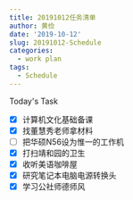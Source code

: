 ```yaml
---
title: 20191012任务清单
author: 黄俭
date: '2019-10-12'
slug: 20191012-Schedule
categories:
  - work plan
tags:
  - Schedule
---
```


Today's Task

- [X] 计算机文化基础备课
- [X] 找董慧秀老师拿材料
- [ ] 把华硕N56设为惟一的工作机
- [X] 打扫靖和园的卫生
- [X] 收听美语咖啡屋
- [X] 研究笔记本电脑电源转换头
- [X] 学习公社师德师风